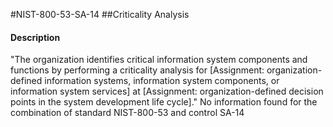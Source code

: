 #NIST-800-53-SA-14
##Criticality Analysis
#### Description
"The organization identifies critical information system components and functions by performing a criticality analysis for [Assignment: organization-defined information systems, information system components, or information system services] at [Assignment: organization-defined decision points in the system development life cycle]."
No information found for the combination of standard NIST-800-53 and control SA-14
